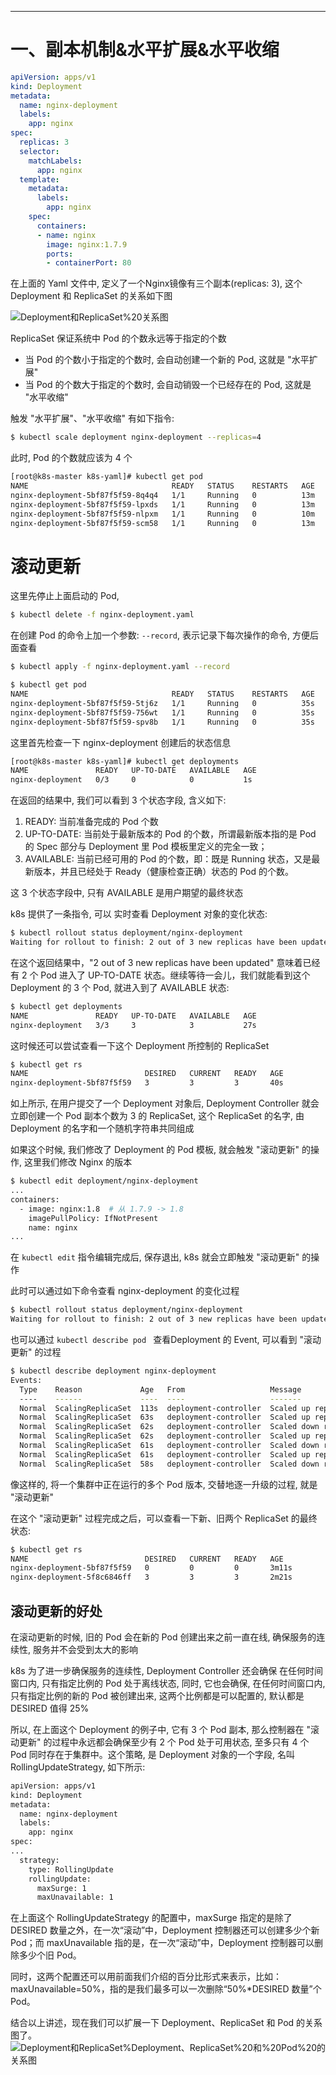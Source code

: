 






---
# 一、副本机制&水平扩展&水平收缩
```yaml
apiVersion: apps/v1
kind: Deployment
metadata:
  name: nginx-deployment
  labels:
    app: nginx
spec:
  replicas: 3
  selector:
    matchLabels:
      app: nginx
  template:
    metadata:
      labels:
        app: nginx
    spec:
      containers:
      - name: nginx
        image: nginx:1.7.9
        ports:
        - containerPort: 80
```
在上面的 Yaml 文件中, 定义了一个Nginx镜像有三个副本(replicas: 3), 这个 Deployment 和 ReplicaSet 的关系如下图

![Deployment和ReplicaSet%20关系图](../../img/k8s/副本机制&水平扩容&滚动升级/Deployment和ReplicaSet%20关系图.png)

ReplicaSet 保证系统中 Pod 的个数永远等于指定的个数
- 当 Pod 的个数小于指定的个数时, 会自动创建一个新的 Pod, 这就是 "水平扩展"
- 当 Pod 的个数大于指定的个数时, 会自动销毁一个已经存在的 Pod, 这就是 "水平收缩"

触发 "水平扩展"、"水平收缩" 有如下指令:
```bash
$ kubectl scale deployment nginx-deployment --replicas=4
```
此时, Pod 的个数就应该为 4 个
```bash
[root@k8s-master k8s-yaml]# kubectl get pod 
NAME                                READY   STATUS    RESTARTS   AGE
nginx-deployment-5bf87f5f59-8q4q4   1/1     Running   0          13m
nginx-deployment-5bf87f5f59-lpxds   1/1     Running   0          13m
nginx-deployment-5bf87f5f59-nlpxm   1/1     Running   0          10m
nginx-deployment-5bf87f5f59-scm58   1/1     Running   0          13m
```

# 滚动更新
这里先停止上面启动的 Pod,
```bash
$ kubectl delete -f nginx-deployment.yaml
```

在创建 Pod 的命令上加一个参数: `--record`, 表示记录下每次操作的命令, 方便后面查看
```bash
$ kubectl apply -f nginx-deployment.yaml --record

$ kubectl get pod 
NAME                                READY   STATUS    RESTARTS   AGE
nginx-deployment-5bf87f5f59-5tj6z   1/1     Running   0          35s
nginx-deployment-5bf87f5f59-756wt   1/1     Running   0          35s
nginx-deployment-5bf87f5f59-spv8b   1/1     Running   0          35s
```

这里首先检查一下 nginx-deployment 创建后的状态信息
```bash
[root@k8s-master k8s-yaml]# kubectl get deployments
NAME               READY   UP-TO-DATE   AVAILABLE   AGE
nginx-deployment   0/3     0            0           1s
```
在返回的结果中, 我们可以看到 3 个状态字段, 含义如下:
1. READY: 当前准备完成的 Pod 个数
2. UP-TO-DATE: 当前处于最新版本的 Pod 的个数，所谓最新版本指的是 Pod 的 Spec 部分与 Deployment 里 Pod 模板里定义的完全一致；
3. AVAILABLE: 当前已经可用的 Pod 的个数，即：既是 Running 状态，又是最新版本，并且已经处于 Ready（健康检查正确）状态的 Pod 的个数。

这 3 个状态字段中, 只有 AVAILABLE 是用户期望的最终状态

k8s 提供了一条指令, 可以 实时查看 Deployment 对象的变化状态:
```bash
$ kubectl rollout status deployment/nginx-deployment
Waiting for rollout to finish: 2 out of 3 new replicas have been updated...deployment.apps/nginx-deployment successfully rolled out
```
在这个返回结果中，"2 out of 3 new replicas have been updated" 意味着已经有 2 个 Pod 进入了 UP-TO-DATE 状态。继续等待一会儿，我们就能看到这个 Deployment 的 3 个 Pod, 就进入到了 AVAILABLE 状态:
```bash
$ kubectl get deployments
NAME               READY   UP-TO-DATE   AVAILABLE   AGE
nginx-deployment   3/3     3            3           27s
```

这时候还可以尝试查看一下这个 Deployment 所控制的 ReplicaSet
```bash
$ kubectl get rs
NAME                          DESIRED   CURRENT   READY   AGE
nginx-deployment-5bf87f5f59   3         3         3       40s
```

如上所示, 在用户提交了一个 Deployment 对象后, Deployment Controller 就会立即创建一个 Pod 副本个数为 3 的 ReplicaSet, 这个 ReplicaSet 的名字, 由 Deployment 的名字和一个随机字符串共同组成


如果这个时候, 我们修改了 Deployment 的 Pod 模板, 就会触发 "滚动更新" 的操作, 这里我们修改 Nginx 的版本
```bash
$ kubectl edit deployment/nginx-deployment
...
containers:
  - image: nginx:1.8  # 从 1.7.9 -> 1.8
    imagePullPolicy: IfNotPresent
    name: nginx
...
```
在 `kubectl edit` 指令编辑完成后, 保存退出, k8s 就会立即触发 "滚动更新" 的操作

此时可以通过如下命令查看 nginx-deployment 的变化过程
```bash
$ kubectl rollout status deployment/nginx-deployment
Waiting for rollout to finish: 2 out of 3 new replicas have been updated...deployment.extensions/nginx-deployment successfully rolled out
```

也可以通过 `kubectl describe pod ` 查看Deployment 的 Event, 可以看到 "滚动更新" 的过程
```bash
$ kubectl describe deployment nginx-deployment
Events:
  Type    Reason             Age   From                   Message
  ----    ------             ----  ----                   -------
  Normal  ScalingReplicaSet  113s  deployment-controller  Scaled up replica set nginx-deployment-5bf87f5f59 to 3
  Normal  ScalingReplicaSet  63s   deployment-controller  Scaled up replica set nginx-deployment-5f8c6846ff to 1
  Normal  ScalingReplicaSet  62s   deployment-controller  Scaled down replica set nginx-deployment-5bf87f5f59 to 2
  Normal  ScalingReplicaSet  62s   deployment-controller  Scaled up replica set nginx-deployment-5f8c6846ff to 2
  Normal  ScalingReplicaSet  61s   deployment-controller  Scaled down replica set nginx-deployment-5bf87f5f59 to 1
  Normal  ScalingReplicaSet  61s   deployment-controller  Scaled up replica set nginx-deployment-5f8c6846ff to 3
  Normal  ScalingReplicaSet  58s   deployment-controller  Scaled down replica set nginx-deployment-5bf87f5f59 to 0
```
像这样的, 将一个集群中正在运行的多个 Pod 版本, 交替地逐一升级的过程, 就是 "滚动更新"


在这个 "滚动更新" 过程完成之后，可以查看一下新、旧两个 ReplicaSet 的最终状态:
```bash
$ kubectl get rs
NAME                          DESIRED   CURRENT   READY   AGE
nginx-deployment-5bf87f5f59   0         0         0       3m11s
nginx-deployment-5f8c6846ff   3         3         3       2m21s
``` 

## 滚动更新的好处
在滚动更新的时候, 旧的 Pod 会在新的 Pod 创建出来之前一直在线, 确保服务的连续性, 服务并不会受到太大的影响

k8s 为了进一步确保服务的连续性, Deployment Controller 还会确保 在任何时间窗口内, 只有指定比例的 Pod 处于离线状态, 同时, 它也会确保, 在任何时间窗口内, 只有指定比例的新的 Pod 被创建出来, 这两个比例都是可以配置的, 默认都是 DESIRED 值得 25%

所以, 在上面这个 Deployment 的例子中, 它有 3 个 Pod 副本, 那么控制器在 "滚动更新" 的过程中永远都会确保至少有 2 个 Pod 处于可用状态, 至多只有 4 个 Pod 同时存在于集群中。这个策略, 是 Deployment 对象的一个字段, 名叫 RollingUpdateStrategy, 如下所示:
```bash
apiVersion: apps/v1
kind: Deployment
metadata:
  name: nginx-deployment
  labels:
    app: nginx
spec:
...
  strategy:
    type: RollingUpdate
    rollingUpdate:
      maxSurge: 1
      maxUnavailable: 1
```

在上面这个 RollingUpdateStrategy 的配置中，maxSurge 指定的是除了 DESIRED 数量之外，在一次“滚动”中，Deployment 控制器还可以创建多少个新 Pod；而 maxUnavailable 指的是，在一次“滚动”中，Deployment 控制器可以删除多少个旧 Pod。

同时，这两个配置还可以用前面我们介绍的百分比形式来表示，比如：maxUnavailable=50%，指的是我们最多可以一次删除“50%*DESIRED 数量”个 Pod。

结合以上讲述，现在我们可以扩展一下 Deployment、ReplicaSet 和 Pod 的关系图了。
![Deployment和ReplicaSet%Deployment、ReplicaSet%20和%20Pod%20的关系图](../../img/k8s/副本机制&水平扩容&滚动升级/Deployment、ReplicaSet%20和%20Pod%20的关系图了.png)
